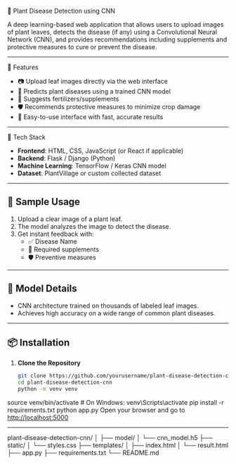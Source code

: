 🌿 Plant Disease Detection using CNN

A deep learning-based web application that allows users to upload images of plant leaves, detects the disease (if any) using a Convolutional Neural Network (CNN), and provides recommendations including supplements and protective measures to cure or prevent the disease.

---

🧠 Features

- 📷 Upload leaf images directly via the web interface
- 🧪 Predicts plant diseases using a trained CNN model
- 💊 Suggests fertilizers/supplements
- 🛡️ Recommends protective measures to minimize crop damage
- 🔁 Easy-to-use interface with fast, accurate results

---

🚀 Tech Stack

- **Frontend**: HTML, CSS, JavaScript (or React if applicable)
- **Backend**: Flask / Django (Python)
- **Machine Learning**: TensorFlow / Keras CNN model
- **Dataset**: PlantVillage or custom collected dataset

---

## 📸 Sample Usage

1. Upload a clear image of a plant leaf.
2. The model analyzes the image to detect the disease.
3. Get instant feedback with:
   - ✅ Disease Name
   - 🧪 Required supplements
   - 🛡️ Preventive measures

---

## 🧪 Model Details

- CNN architecture trained on thousands of labeled leaf images.
- Achieves high accuracy on a wide range of common plant diseases.

---

## 📦 Installation

1. **Clone the Repository**
   ```bash
   git clone https://github.com/yourusername/plant-disease-detection-cnn.git
   cd plant-disease-detection-cnn
   python -m venv venv
source venv/bin/activate  # On Windows: venv\Scripts\activate
pip install -r requirements.txt
python app.py
Open your browser and go to [http://localhost:5000](http://127.0.0.1:5000)

---------
plant-disease-detection-cnn/
│
├── model/
│   └── cnn_model.h5
├── static/
│   └── styles.css
├── templates/
│   ├── index.html
│   └── result.html
├── app.py
├── requirements.txt
└── README.md


